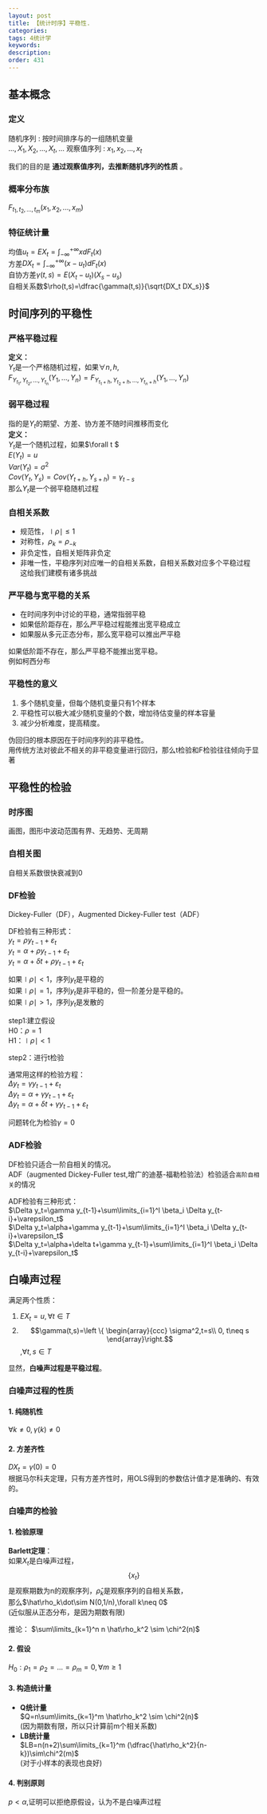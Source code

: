 ```yaml
---
layout: post
title: 【统计时序】平稳性.
categories:
tags: 4统计学
keywords:
description:
order: 431
---
```


## 基本概念
### 定义
随机序列
:  按时间排序与的一组随机变量  
$..., X_1, X_2, ..., X_t,...$
观察值序列
: $x_1, x_2, ..., x_t$


我们的目的是 **通过观察值序列，去推断随机序列的性质** 。  
### 概率分布族
$F_{t_1,t_2,...,t_m}(x_1,x_2,...,x_m)$

### 特征统计量
均值$u_t=EX_t=\int_{-\infty}^{+\infty}xdF_t(x)$  
方差$DX_t=\int_{-\infty}^{+\infty}(x-u_t)dF_t(x)$  
自协方差$\gamma(t,s)=E(X_t-u_t)(X_s-u_s)$  
自相关系数$\rho(t,s)=\dfrac{\gamma(t,s)}{\sqrt{DX_t DX_s}}$  


## 时间序列的平稳性

### 严格平稳过程

**定义：**  
${Y_t}$是一个严格随机过程，如果$\forall n,h,$  
$F_{Y_{t_1},Y_{t_2},...,Y_{t_n}}(Y_1,...,Y_n)=F_{Y_{t_1+h},Y_{t_2+h},...,Y_{t_n+h}}(Y_1,...,Y_n)$  

### 弱平稳过程

指的是${Y_t}$的期望、方差、协方差不随时间推移而变化  
**定义：**  
${Y_t}$是一个随机过程，如果$\forall t $  
$E(Y_t)=u$  
$Var(Y_t)=\sigma^2$  
$Cov(Y_t,Y_s)=Cov(Y_{t+h},Y_{s+h})=\gamma_{t-s}$  
那么${Y_t}$是一个弱平稳随机过程  


### 自相关系数
- 规范性，$\mid\rho\mid\leq1$  
- 对称性，$\rho_k=\rho_{-k}$  
- 非负定性，自相关矩阵非负定
- 非唯一性，平稳序列对应唯一的自相关系数，自相关系数对应多个平稳过程  
这给我们建模有诸多挑战


### 严平稳与宽平稳的关系
- 在时间序列中讨论的平稳，通常指弱平稳  
- 如果低阶距存在，那么严平稳过程能推出宽平稳成立  
- 如果服从多元正态分布，那么宽平稳可以推出严平稳


如果低阶距不存在，那么严平稳不能推出宽平稳。  
例如柯西分布  


### 平稳性的意义
1. 多个随机变量，但每个随机变量只有1个样本
2. 平稳性可以极大减少随机变量的个数，增加待估变量的样本容量
3. 减少分析难度，提高精度。  


伪回归的根本原因在于时间序列的非平稳性。  
用传统方法对彼此不相关的非平稳变量进行回归，那么t检验和F检验往往倾向于显著  

## 平稳性的检验
### 时序图
画图，图形中波动范围有界、无趋势、无周期
### 自相关图
自相关系数很快衰减到0
### DF检验
Dickey-Fuller（DF），Augmented Dickey-Fuller test（ADF）  

DF检验有三种形式：  
$y_t=\rho y_{t-1}+\varepsilon_t$  
$y_t=\alpha+\rho y_{t-1}+\varepsilon_t$  
$y_t=\alpha+\delta t+\rho y_{t-1}+\varepsilon_t$  

如果$\mid \rho \mid<1$，序列$y_t$是平稳的  
如果$\mid \rho \mid=1$，序列$y_t$是非平稳的，但一阶差分是平稳的。  
如果$\mid \rho \mid>1$，序列$y_t$是发散的  

step1:建立假设  
H0：$\rho =1$  
H1：$\mid \rho \mid<1$  

step2：进行t检验  


通常用这样的检验方程：  
$\Delta y_t=\gamma y_{t-1}+\varepsilon_t$  
$\Delta y_t=\alpha+\gamma y_{t-1}+\varepsilon_t$  
$\Delta y_t=\alpha+\delta t+\gamma y_{t-1}+\varepsilon_t$  

问题转化为检验$\gamma=0$  

### ADF检验
DF检验只适合一阶自相关的情况。  
ADF（augmented Dickey-Fuller test,增广的迪基-福勒检验法）检验适合`高阶自相关`的情况  

ADF检验有三种形式：  
$\Delta y_t=\gamma y_{t-1}+\sum\limits_{i=1}^l \beta_i \Delta y_{t-i}+\varepsilon_t$  
$\Delta y_t=\alpha+\gamma y_{t-1}+\sum\limits_{i=1}^l \beta_i \Delta y_{t-i}+\varepsilon_t$  
$\Delta y_t=\alpha+\delta t+\gamma y_{t-1}+\sum\limits_{i=1}^l \beta_i \Delta y_{t-i}+\varepsilon_t$  


## 白噪声过程
满足两个性质：  
1. $EX_t=u,\forall t\in T$  
2. $$\gamma(t,s)=\left \{ \begin{array}{ccc} \sigma^2,t=s\\ 0, t\neq s \end{array}\right.$$,$\forall t,s \in T$


显然，**白噪声过程是平稳过程**。  

### 白噪声过程的性质

#### 1. 纯随机性
$\forall k\neq 0,\gamma(k)\neq 0$
#### 2. 方差齐性
$DX_t=\gamma(0)=0$  
根据马尔科夫定理，只有方差齐性时，用OLS得到的参数估计值才是准确的、有效的。  
### 白噪声的检验


#### 1. 检验原理
**Barlett定理**：  
如果$X_t$是白噪声过程，$$\{ x_t \}$$是观察期数为n的观察序列，$\hat\rho_k$是观察序列的自相关系数，  
那么$\hat\rho_k\dot\sim N(0,1/n),\forall k\neq 0$  
(近似服从正态分布，是因为期数有限)


推论：  $\sum\limits_{k=1}^n n \hat\rho_k^2 \sim \chi^2(n)$  


#### 2. 假设
$H_0: \rho_1=\rho_2=...=\rho_m=0,\forall m\geq 1$  

#### 3. 构造统计量
- **Q统计量**  
$Q=n\sum\limits_{k=1}^m \hat\rho_k^2 \sim \chi^2(n)$  
(因为期数有限，所以只计算前m个相关系数)  
- **LB统计量**  
$LB=n(n+2)\sum\limits_{k=1}^m (\dfrac{\hat\rho_k^2}{n-k})\sim\chi^2(m)$  
(对于小样本的表现也良好)


#### 4. 判别原则
$p<\alpha$,证明可以拒绝原假设，认为不是白噪声过程
